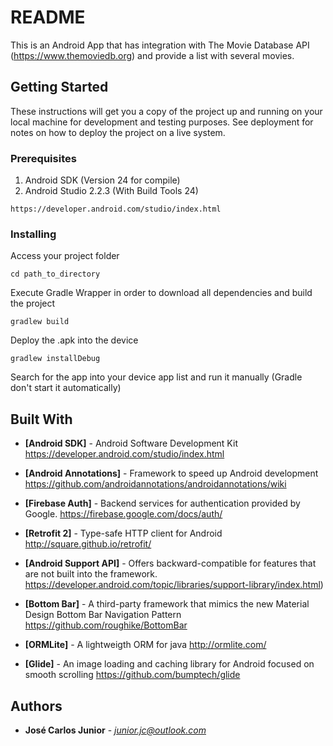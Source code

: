 # README #

This is an Android App that has integration with The Movie Database API (https://www.themoviedb.org) and provide a list with several movies. 

## Getting Started

These instructions will get you a copy of the project up and running on your local machine for development and testing purposes. See deployment for notes on how to deploy the project on a live system.

### Prerequisites

1. Android SDK (Version 24 for compile)
2. Android Studio 2.2.3 (With Build Tools 24)

```
https://developer.android.com/studio/index.html
```

### Installing

Access your project folder

```
cd path_to_directory
```

Execute Gradle Wrapper in order to download all dependencies and build the project

```
gradlew build
```

Deploy the .apk into the device

```
gradlew installDebug
```

Search for the app into your device app list and run it manually (Gradle don't start it automatically)


## Built With

* **[Android SDK]** - Android Software Development Kit
https://developer.android.com/studio/index.html

* **[Android Annotations]** - Framework to speed up Android development
https://github.com/androidannotations/androidannotations/wiki

* **[Firebase Auth]** - Backend services for authentication provided by Google.
https://firebase.google.com/docs/auth/

* **[Retrofit 2]** - Type-safe HTTP client for Android
http://square.github.io/retrofit/

* **[Android Support API]** - Offers backward-compatible for features that are not built into the framework.
https://developer.android.com/topic/libraries/support-library/index.html)

* **[Bottom Bar]** - A third-party framework that mimics the new Material Design Bottom Bar Navigation Pattern
https://github.com/roughike/BottomBar

* **[ORMLite]** - A lightweigth ORM for java
http://ormlite.com/

* **[Glide]** - An image loading and caching library for Android focused on smooth scrolling
https://github.com/bumptech/glide


## Authors

* **José Carlos Junior** - *junior.jc@outlook.com*